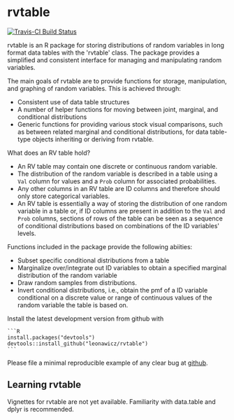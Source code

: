 <!-- README.md is generated from README.Rmd. Please edit that file -->
rvtable
=======

[![Travis-CI Build Status](https://travis-ci.org/leonawicz/rvtable.svg?branch=master)](https://travis-ci.org/leonawicz/rvtable)

rvtable is an R package for storing distributions of random variables in long format data tables with the 'rvtable' class. The package provides a simplified and consistent interface for managing and manipulating random variables.

The main goals of rvtable are to provide functions for storage, manipulation, and graphing of random variables. This is achieved through:

-   Consistent use of data table structures
-   A number of helper functions for moving between joint, marginal, and conditional distributions
-   Generic functions for providing various stock visual comparisons, such as between related marginal and conditional distributions, for data table-type objects inheriting or deriving from rvtable.

What does an RV table hold?

-   An RV table may contain one discrete or continuous random variable.
-   The distribution of the random variable is described in a table using a `Val` column for values and a `Prob` column for associated probabilities.
-   Any other columns in an RV table are ID columns and therefore should only store categorical variables.
-   An RV table is essentially a way of storing the distribution of one random variable in a table or, if ID columns are present in addition to the `Val` and `Prob` columns, sections of rows of the table can be seen as a sequence of conditional distributions based on combinations of the ID variables' levels.

Functions included in the package provide the following abiities:

-   Subset specific conditional distributions from a table
-   Marginalize over/integrate out ID variables to obtain a specified marginal distribution of the random variable
-   Draw random samples from distributions.
-   Invert conditional distributions, i.e., obtain the pmf of a ID variable conditional on a discrete value or range of continuous values of the random variable the table is based on.

Install the latest development version from github with

    ```R
    install.packages("devtools")
    devtools::install_github("leonawicz/rvtable")
    ```

Please file a minimal reproducible example of any clear bug at [github](https://github.com/leonawicz/rvtable/issues).

Learning rvtable
----------------

Vignettes for rvtable are not yet available. Familiarity with data.table and dplyr is recommended.
